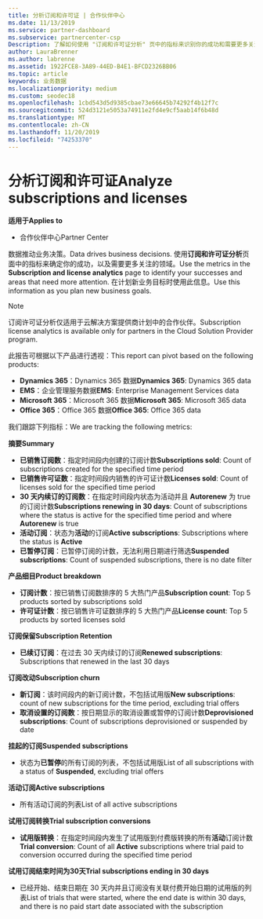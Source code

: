 ```yaml
---
title: 分析订阅和许可证 | 合作伙伴中心
ms.date: 11/13/2019
ms.service: partner-dashboard
ms.subservice: partnercenter-csp
Description: 了解如何使用 "订阅和许可证分析" 页中的指标来识别你的成功和需要更多关注的区域。
author: LauraBrenner
ms.author: labrenne
ms.assetid: 1922FCE8-3A89-44ED-B4E1-BFCD2326BB06
ms.topic: article
keywords: 业务数据
ms.localizationpriority: medium
ms.custom: seodec18
ms.openlocfilehash: 1cbd543d5d9385cbae73e66645b74292f4b12f7c
ms.sourcegitcommit: 524d3121e5053a74911e2fd4e9cf5aab14f6b48d
ms.translationtype: MT
ms.contentlocale: zh-CN
ms.lasthandoff: 11/20/2019
ms.locfileid: "74253370"
---
```

# <a name="analyze-subscriptions-and-licenses"></a><span data-ttu-id="6d70b-104">分析订阅和许可证</span><span class="sxs-lookup"><span data-stu-id="6d70b-104">Analyze subscriptions and licenses</span></span> 

<span data-ttu-id="6d70b-105">**适用于**</span><span class="sxs-lookup"><span data-stu-id="6d70b-105">**Applies to**</span></span>

- <span data-ttu-id="6d70b-106">合作伙伴中心</span><span class="sxs-lookup"><span data-stu-id="6d70b-106">Partner Center</span></span>

<span data-ttu-id="6d70b-107">数据推动业务决策。</span><span class="sxs-lookup"><span data-stu-id="6d70b-107">Data drives business decisions.</span></span> <span data-ttu-id="6d70b-108">使用**订阅和许可证分析**页面中的指标来确定你的成功，以及需要更多关注的领域。</span><span class="sxs-lookup"><span data-stu-id="6d70b-108">Use the metrics in the **Subscription and license analytics** page to identify your successes and areas that need more attention.</span></span> <span data-ttu-id="6d70b-109">在计划新业务目标时使用此信息。</span><span class="sxs-lookup"><span data-stu-id="6d70b-109">Use this information as you plan new business goals.</span></span>

> [!NOTE]
> <span data-ttu-id="6d70b-110">订阅许可证分析仅适用于云解决方案提供商计划中的合作伙伴。</span><span class="sxs-lookup"><span data-stu-id="6d70b-110">Subscription license analytics is available only for partners in the Cloud Solution Provider program.</span></span>


<span data-ttu-id="6d70b-111">此报告可根据以下产品进行透视：</span><span class="sxs-lookup"><span data-stu-id="6d70b-111">This report can pivot based on the following products:</span></span>

 - <span data-ttu-id="6d70b-112">**Dynamics 365**：Dynamics 365 数据</span><span class="sxs-lookup"><span data-stu-id="6d70b-112">**Dynamics 365**: Dynamics 365 data</span></span>  
 - <span data-ttu-id="6d70b-113">**EMS**：企业管理服务数据</span><span class="sxs-lookup"><span data-stu-id="6d70b-113">**EMS**: Enterprise Management Services data</span></span>  
 - <span data-ttu-id="6d70b-114">**Microsoft 365**：Microsoft 365 数据</span><span class="sxs-lookup"><span data-stu-id="6d70b-114">**Microsoft 365**: Microsoft 365 data</span></span>  
 - <span data-ttu-id="6d70b-115">**Office 365**：Office 365 数据</span><span class="sxs-lookup"><span data-stu-id="6d70b-115">**Office 365**: Office 365 data</span></span>  


<span data-ttu-id="6d70b-116">我们跟踪下列指标：</span><span class="sxs-lookup"><span data-stu-id="6d70b-116">We are tracking the following metrics:</span></span>

<span data-ttu-id="6d70b-117">**摘要**</span><span class="sxs-lookup"><span data-stu-id="6d70b-117">**Summary**</span></span>  
 - <span data-ttu-id="6d70b-118">**已销售订阅数**：指定时间段内创建的订阅计数</span><span class="sxs-lookup"><span data-stu-id="6d70b-118">**Subscriptions sold**: Count of subscriptions created for the specified time period</span></span>  
 - <span data-ttu-id="6d70b-119">**已销售许可证数**：指定时间段内销售的许可证计数</span><span class="sxs-lookup"><span data-stu-id="6d70b-119">**Licenses sold**: Count of licenses sold for the specified time period</span></span>   
 - <span data-ttu-id="6d70b-120">**30 天内续订的订阅数**：在指定时间段内状态为活动并且 **Autorenew** 为 true 的订阅计数</span><span class="sxs-lookup"><span data-stu-id="6d70b-120">**Subscriptions renewing in 30 days**: Count of subscriptions where the status is active for the specified time period and where **Autorenew** is true</span></span>
 - <span data-ttu-id="6d70b-121">**活动订阅**：状态为**活动**的订阅</span><span class="sxs-lookup"><span data-stu-id="6d70b-121">**Active subscriptions**: Subscriptions where the status is **Active**</span></span>  
 - <span data-ttu-id="6d70b-122">**已暂停订阅**：已暂停订阅的计数，无法利用日期进行筛选</span><span class="sxs-lookup"><span data-stu-id="6d70b-122">**Suspended subscriptions**: Count of suspended subscriptions, there is no date filter</span></span>  

<span data-ttu-id="6d70b-123">**产品细目**</span><span class="sxs-lookup"><span data-stu-id="6d70b-123">**Product breakdown**</span></span>  
 - <span data-ttu-id="6d70b-124">**订阅计数**：按已销售订阅数排序的 5 大热门产品</span><span class="sxs-lookup"><span data-stu-id="6d70b-124">**Subscription count**: Top 5 products sorted by subscriptions sold</span></span>  
 - <span data-ttu-id="6d70b-125">**许可证计数**：按已销售许可证数排序的 5 大热门产品</span><span class="sxs-lookup"><span data-stu-id="6d70b-125">**License count**: Top 5 products by sorted licenses sold</span></span>

<span data-ttu-id="6d70b-126">**订阅保留**</span><span class="sxs-lookup"><span data-stu-id="6d70b-126">**Subscription Retention**</span></span>
 - <span data-ttu-id="6d70b-127">**已续订订阅**：在过去 30 天内续订的订阅</span><span class="sxs-lookup"><span data-stu-id="6d70b-127">**Renewed subscriptions**: Subscriptions that renewed in the last 30 days</span></span>  

<span data-ttu-id="6d70b-128">**订阅改动**</span><span class="sxs-lookup"><span data-stu-id="6d70b-128">**Subscription churn**</span></span>  
 - <span data-ttu-id="6d70b-129">**新订阅**：该时间段内的新订阅计数，不包括试用版</span><span class="sxs-lookup"><span data-stu-id="6d70b-129">**New subscriptions**: count of new subscriptions for the time period, excluding trial offers</span></span>  
 - <span data-ttu-id="6d70b-130">**取消设置的订阅数**：按日期显示的取消设置或暂停的订阅计数</span><span class="sxs-lookup"><span data-stu-id="6d70b-130">**Deprovisioned subscriptions**: Count of subscriptions deprovisioned or suspended by date</span></span>  

<span data-ttu-id="6d70b-131">**挂起的订阅**</span><span class="sxs-lookup"><span data-stu-id="6d70b-131">**Suspended subscriptions**</span></span>  
 - <span data-ttu-id="6d70b-132">状态为**已暂停**的所有订阅的列表，不包括试用版</span><span class="sxs-lookup"><span data-stu-id="6d70b-132">List of all subscriptions with a status of **Suspended**, excluding trial offers</span></span>  
  
<span data-ttu-id="6d70b-133">**活动订阅**</span><span class="sxs-lookup"><span data-stu-id="6d70b-133">**Active subscriptions**</span></span>
 - <span data-ttu-id="6d70b-134">所有活动订阅的列表</span><span class="sxs-lookup"><span data-stu-id="6d70b-134">List of all active subscriptions</span></span>  

<span data-ttu-id="6d70b-135">**试用订阅转换**</span><span class="sxs-lookup"><span data-stu-id="6d70b-135">**Trial subscription conversions**</span></span>  
 - <span data-ttu-id="6d70b-136">**试用版转换**：在指定时间段内发生了试用版到付费版转换的所有**活动**订阅计数</span><span class="sxs-lookup"><span data-stu-id="6d70b-136">**Trial conversion**: Count of all **Active** subscriptions where trial paid to conversion occurred during the specified time period</span></span>  

<span data-ttu-id="6d70b-137">**试用订阅结束时间为30天**</span><span class="sxs-lookup"><span data-stu-id="6d70b-137">**Trial subscriptions ending in 30 days**</span></span>  
 - <span data-ttu-id="6d70b-138">已经开始、结束日期在 30 天内并且订阅没有关联付费开始日期的试用版的列表</span><span class="sxs-lookup"><span data-stu-id="6d70b-138">List of trials that were started, where the end date is within 30 days, and there is no paid start date associated with the subscription</span></span>  

  